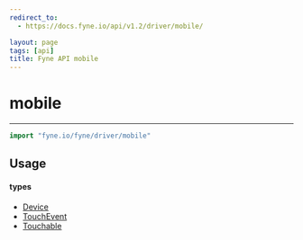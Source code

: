 ```yaml
---
redirect_to:
  - https://docs.fyne.io/api/v1.2/driver/mobile/

layout: page
tags: [api]
title: Fyne API mobile
---
```



# mobile
---
```go
import "fyne.io/fyne/driver/mobile"
```


## Usage

#### types

 * [Device](device.html)
 * [TouchEvent](touchevent.html)
 * [Touchable](touchable.html)
